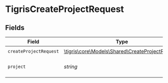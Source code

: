 # TigrisCreateProjectRequest


## Fields

| Field                                                                                          | Type                                                                                           | Required                                                                                       | Description                                                                                    |
| ---------------------------------------------------------------------------------------------- | ---------------------------------------------------------------------------------------------- | ---------------------------------------------------------------------------------------------- | ---------------------------------------------------------------------------------------------- |
| `createProjectRequest`                                                                         | [\tigris\core\Models\Shared\CreateProjectRequest](../../Models/Shared/CreateProjectRequest.md) | :heavy_check_mark:                                                                             | N/A                                                                                            |
| `project`                                                                                      | *string*                                                                                       | :heavy_check_mark:                                                                             | Create project with this name.                                                                 |